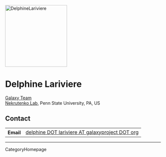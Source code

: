 
<div class='right'><a href='/DelphineLariviere'><img src='/GalaxyTeam/DelphineLariviere.jpg' alt='DelphineLariviere' width="200",height="150" /></a>
</div>

# Delphine Lariviere

[Galaxy Team](../GalaxyTeam)<br />
[Nekrutenko Lab](http://nekrut.bx.psu.edu/), Penn State University, PA, US
<br />

## Contact

<table>
  <tr>
    <th> Email </th>
    <td> <a href="mailto:delphine DOT lariviere AT galaxyproject DOT org">delphine DOT lariviere AT galaxyproject DOT org</a> </td>
  </tr>
</table>

---
CategoryHomepage
